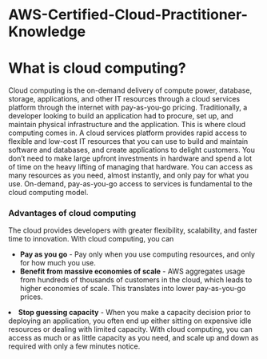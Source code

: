 # AWS-Certified-Cloud-Practitioner-Knowledge


<h1>
    What is cloud computing?
</h1>
<p>Cloud computing is the on-demand delivery of compute power, database, storage, applications, and other IT resources through a cloud services platform through the internet with pay-as-you-go pricing. Traditionally, a developer looking to build an application had to procure, set up, and maintain physical infrastructure and the application. This is where cloud computing comes in.
    A cloud services platform provides rapid access to flexible and low-cost IT resources that you can use to build and maintain software and databases, and create applications to delight customers. You don’t need to make large upfront investments in hardware and spend a lot of time on the heavy lifting of managing that hardware. You can access as many resources as you need, almost instantly, and only pay for what you use. On-demand, pay-as-you-go access to services is fundamental to the cloud computing model.
</p>
<h3> Advantages of cloud computing</h3>
<p>The cloud provides developers with greater flexibility, scalability, and faster time to innovation. With cloud computing, you can</p>
<ul>
<li>
<b>Pay as you go</b> - Pay only when you use computing resources, and only for how much you use.
</li>
<li>
<b>Benefit from massive economies of scale</b> - AWS aggregates usage from hundreds of thousands of customers in the cloud, which leads to higher economies of scale. This translates into lower pay-as-you-go prices.</li>
</ul>
<li>
<b>Stop guessing capacity</b> - When you make a capacity decision prior to deploying an application, you often end up either sitting on expensive idle resources or dealing with limited capacity. With cloud computing, you can access as much or as little capacity as you need, and scale up and down as required with only a few minutes notice.</li>
</ul>